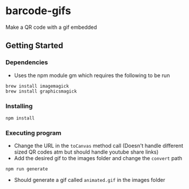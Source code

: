 # barcode-gifs

Make a QR code with a gif embedded

## Getting Started

### Dependencies

* Uses the npm module gm which requires the following to be run
```
brew install imagemagick
brew install graphicsmagick
```

### Installing

```
npm install
```

### Executing program

* Change the URL in the `toCanvas` method call (Doesn't handle different sized QR codes atm but should handle youtube share links)
* Add the desired gif to the images folder and change the `convert` path
```
npm run generate
```
* Should generate a gif called `animated.gif` in the images folder
